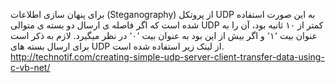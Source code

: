 ﻿برای پنهان سازی اطلاعات  (Steganography) از پروتکل UDP به این صورت استفاده شده است که اگر فاصله ی ارسال دو بسته ی متوالی UDP کمتر از ۱۰ ثانیه بود، آن را به عنوان بیت ٬۱٬ و اگر بیش از این بود به عنوان بیت ٬۰٬ در نظر میگیرد.
لازم به ذکر است برای ارسال بسته های UDP از لینک زیر استفاده شده است.
http://technotif.com/creating-simple-udp-server-client-transfer-data-using-c-vb-net/
